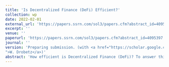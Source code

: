 ```yaml
---
title: 'Is Decentralized Finance (DeFi) Efficient?'
collection: wp
date: 2022-02-01
external_url: 'https://papers.ssrn.com/sol3/papers.cfm?abstract_id=4095397'
excerpt: ''
venue: ''
paperurl: 'https://papers.ssrn.com/sol3/papers.cfm?abstract_id=4095397'
journal: ''
version: 'Preparing submission. (with <a href="https://scholar.google.com/citations?user=rH8ShgoAAAAJ&hl=en&oi=ao">D. Cumming</a>, N. Dombrowski, <a href="https://www.bwl.uni-hamburg.de/finance/team/drobetz.html
">W. Drobetz</a>)'
abstract: 'How efficient is Decentralized Finance (DeFi)? To answer this question, we study the efficiency and the role of intermediation in a large DeFi segment, namely, the market for Initial Coin Offerings (ICOs). In particular, we advance a search-related theory of DeFi, in which search frictions partly offset the efficiency gains from reduced transaction costs thanks to blockchain technology and smart contracts. The intensity of search, i.e. the process of identifying valuable projects, is increasing in market granularity. Blockchain technology increases market granularity through lower entry barriers. Lower-end entrants, however, increase aggregate search intensity but lack search skills. The resulting search-related inefficiency creates a niche for DeFi intermediaries. Consistent with this theory, our findings suggest that DeFi intermediaries reduce search frictions and extract economic rents for their services. Relative to the Walrasian equilibrium, DeFi is relatively inefficient, and search frictions reduce the welfare for society almost by half. The evidence indicates that perfectly decentralized finance markets would not be optimal for society. '
---
```

